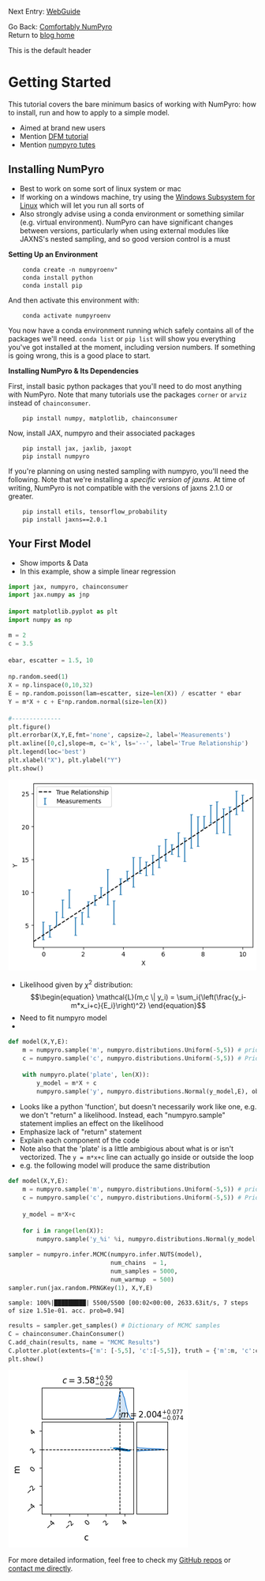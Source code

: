 Next Entry: [WebGuide](.\..\02_mcmcsamplers\page.html)  
  
  
Go Back: [Comfortably NumPyro](.\..\blog_numpyrohome.html)  
Return to [blog home](.\..\..\bloghome.html)  
  
This is the default header  
  
  
# Getting Started  
  
This tutorial covers the bare minimum basics of working with NumPyro: how to install, run and how to apply to a simple model.  
- Aimed at brand new users  
- Mention [DFM tutorial](https://dfm.io/posts/intro-to-numpyro/)  
- Mention [numpyro tutes](https://num.pyro.ai/en/stable/)  
  
  
## Installing NumPyro  
  
- Best to work on some sort of linux system or mac  
- If working on a windows machine, try using the [Windows Subsystem for Linux](https://learn.microsoft.com/en-us/windows/wsl/install) which will let you run all sorts of  
- Also strongly advise using a conda environment or something similar (e.g. virtual environment). NumPyro can have significant changes between versions, particularly when using external modules like JAXNS's nested sampling, and so good version control is a must  
  
  
**Setting Up an Environment**  
  
```  
    conda create -n numpyroenv"  
    conda install python  
    conda install pip  
```  
  
And then activate this environment with:  
  
```  
    conda activate numpyroenv  
```  
  
You now have a conda environment running which safely contains all of the packages we'll need. `conda list` or `pip list` will show you everything you've got installed at the moment, including version numbers. If something is going wrong, this is a good place to start.  
  
**Installing NumPyro & Its Dependencies**  
  
First, install basic python packages that you'll need to do most anything with NumPyro. Note that many tutorials use the packages `corner` or `arviz` instead of `chainconsumer`.   
  
```  
    pip install numpy, matplotlib, chainconsumer  
```  
  
Now, install JAX, numpyro and their associated packages  
  
```  
    pip install jax, jaxlib, jaxopt  
    pip install numpyro  
```  
  
If you're planning on using nested sampling with numpyro, you'll need the following. Note that we're installing a *specific version of jaxns*. At time of writing, NumPyro is not compatible with the versions of jaxns 2.1.0 or greater.  
  
```  
    pip install etils, tensorflow_probability  
    pip install jaxns==2.0.1  
```  
  
## Your First Model  
  
- Show imports & Data  
- In this example, show a simple linear regression  
  
  
```python  
import jax, numpyro, chainconsumer  
import jax.numpy as jnp  
  
import matplotlib.pyplot as plt  
import numpy as np  
```  
  
  
```python  
m = 2  
c = 3.5  
  
ebar, escatter = 1.5, 10  
  
np.random.seed(1)  
X = np.linspace(0,10,32)  
E = np.random.poisson(lam=escatter, size=len(X)) / escatter * ebar  
Y = m*X + c + E*np.random.normal(size=len(X))  
  
#--------------  
plt.figure()  
plt.errorbar(X,Y,E,fmt='none', capsize=2, label='Measurements')  
plt.axline([0,c],slope=m, c='k', ls='--', label='True Relationship')  
plt.legend(loc='best')  
plt.xlabel("X"), plt.ylabel("Y")  
plt.show()  
```  
  
  
      
![png](output_4_0.png)  
      
  
  
- Likelihood given by $\chi^2$ distribution:  
$$\begin{equation}  
    \mathcal{L}(m,c \| y_i) = \sum_i{\left(\frac{y_i-m*x_i+c}{E_i}\right)^2}  
\end{equation}$$  
- Need to fit numpyro model  
-   
  
  
```python  
def model(X,Y,E):  
    m = numpyro.sample('m', numpyro.distributions.Uniform(-5,5)) # prior on m  
    c = numpyro.sample('c', numpyro.distributions.Uniform(-5,5)) # Prior on c  
  
    with numpyro.plate('plate', len(X)):  
        y_model = m*X + c  
        numpyro.sample('y', numpyro.distributions.Normal(y_model,E), obs = Y)  
```  
  
- Looks like a python 'function', but doesn't necessarily work like one, e.g. we don't "return" a likelihood. Instead, each "numpyro.sample" statement implies an effect on the likelihood  
- Emphasize lack of "return" statement  
- Explain each component of the code  
- Note also that the 'plate' is a little ambigious about what is or isn't vectorized. The `y = m*x+c` line can actually go inside or outside the loop  
- e.g. the following model will produce the same distribution  
  
  
```python  
def model(X,Y,E):  
    m = numpyro.sample('m', numpyro.distributions.Uniform(-5,5)) # prior on m  
    c = numpyro.sample('c', numpyro.distributions.Uniform(-5,5)) # Prior on c  
  
    y_model = m*X+c  
      
    for i in range(len(X)):  
        numpyro.sample('y_%i' %i, numpyro.distributions.Normal(y_model[i], E[i]), obs=Y[i])  
```  
  
  
  
  
```python  
sampler = numpyro.infer.MCMC(numpyro.infer.NUTS(model),   
                             num_chains  = 1,   
                             num_samples = 5000,   
                             num_warmup  = 500)  
sampler.run(jax.random.PRNGKey(1), X,Y,E)  
```  
  
    sample: 100%|█████████| 5500/5500 [00:02<00:00, 2633.63it/s, 7 steps of size 1.51e-01. acc. prob=0.94]  
  
  
  
```python  
results = sampler.get_samples() # Dictionary of MCMC samples  
C = chainconsumer.ChainConsumer()  
C.add_chain(results, name = "MCMC Results")  
C.plotter.plot(extents={'m': [-5,5], 'c':[-5,5]}, truth = {'m':m, 'c':c})  
plt.show()  
```  
  
  
      
![png](output_11_0.png)  
      
  
  
For more detailed information, feel free to check my [GitHub repos](https://github.com/HughMcDougall/) or [contact me directly](hughmcdougallemail@gmail.com).  
  

